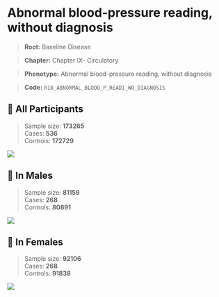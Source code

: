 # Abnormal blood-pressure reading, without diagnosis

> **Root:** Baseline Disease  

> **Chapter:** Chapter IX- Circulatory  

> **Phenotype:** Abnormal blood-pressure reading, without diagnosis  

> **Code:** `R18_ABNORMAL_BLOOD_P_READI_WO_DIAGNOSIS`

## 🧪 All Participants  
> Sample size: **173265**  
> Cases: **536**  
> Controls: **172729**
<img src="/Disease/Figures/ALL/Baseline/R18_ABNORMAL_BLOOD_P_READI_WO_DIAGNOSIS.png"/>
<CsvTable src="/Disease/Data/ALL/Baseline/LG_R18_ABNORMAL_BLOOD_P_READI_WO_DIAGNOSIS.csv" label="🔍 View full results" />

## 👨 In Males  
> Sample size: **81159**  
> Cases: **268**  
> Controls: **80891**
<img src="/Disease/Figures/Male/Baseline/R18_ABNORMAL_BLOOD_P_READI_WO_DIAGNOSIS.png"/>
<CsvTable src="/Disease/Data/Male/Baseline/LG_R18_ABNORMAL_BLOOD_P_READI_WO_DIAGNOSIS.csv" label="🔍 View full results" />

## 👩 In Females  
> Sample size: **92106**  
> Cases: **268**  
> Controls: **91838**
<img src="/Disease/Figures/Female/Baseline/R18_ABNORMAL_BLOOD_P_READI_WO_DIAGNOSIS.png"/>
<CsvTable src="/Disease/Data/Female/Baseline/LG_R18_ABNORMAL_BLOOD_P_READI_WO_DIAGNOSIS.csv" label="🔍 View full results" />
